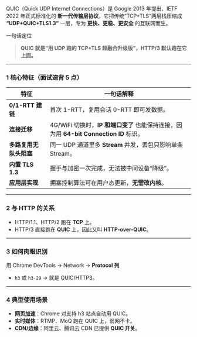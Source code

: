 QUIC（Quick UDP Internet Connections）是 Google 2013 年提出、IETF 2022 年正式标准化的 **新一代传输层协议**，它把传统“TCP+TLS”两层栈压缩成 **“UDP+QUIC+TLS1.3”** 一层，专为 **更快、更稳、更安全** 的互联网而生。

一句话定位  
> **QUIC 就是“用 UDP 跑的 TCP+TLS 超融合升级版”，HTTP/3 默认跑在它上面。**

---

### 1 核心特征（面试速背 5 点）
| 特征 | 一句话解释 |
|---|---|
| **0/1-RTT 建链** | 首次 1-RTT，复用会话 0-RTT 即可发数据。 |
| **连接迁移** | 4G/WiFi 切换时，**IP 和端口变了** 也能保持连接，因为用 **64-bit Connection ID** 标识。 |
| **多路复用无队头阻塞** | 同一 UDP 通道里多 **Stream** 并发，丢包只影响单条 Stream。 |
| **内置 TLS 1.3** | 握手与加密一次完成，无法被中间设备“降级”。 |
| **应用层实现** | 拥塞控制算法可在用户态更新，**无需改内核**。 |

---

### 2 与 HTTP 的关系
- HTTP/1.1、HTTP/2 跑在 **TCP** 上。  
- HTTP/3 直接跑在 **QUIC** 上，因此又叫 **HTTP-over-QUIC**。

---

### 3 如何肉眼识别
用 Chrome DevTools → Network → **Protocol 列**  
- `h3` 或 `h3-29` → 就是 QUIC/HTTP3。

---

### 4 典型使用场景
- **网页加速**：Chrome 对支持 h3 站点自动用 QUIC。  
- **实时媒体**：RTMP、MoQ 跑在 QUIC 上，弱网不卡。  
- **CDN/边缘**：阿里云、腾讯云 CDN 已提供 **QUIC 开关**。